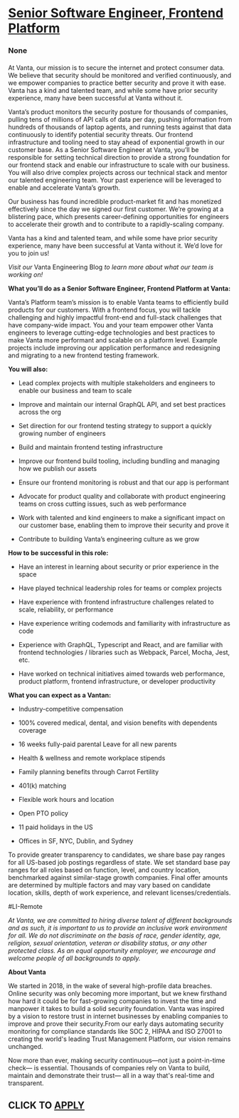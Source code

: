 # [Senior Software Engineer, Frontend Platform](https://www.remotewlb.com/apply/senior-software-engineer-frontend-platform)  
### None  
####  

At Vanta, our mission is to secure the internet and protect consumer data. We believe that security should be monitored and verified continuously, and we empower companies to practice better security and prove it with ease. Vanta has a kind and talented team, and while some have prior security experience, many have been successful at Vanta without it.

Vanta’s product monitors the security posture for thousands of companies, pulling tens of millions of API calls of data per day, pushing information from hundreds of thousands of laptop agents, and running tests against that data continuously to identify potential security threats. Our frontend infrastructure and tooling need to stay ahead of exponential growth in our customer base. As a Senior Software Engineer at Vanta, you’ll be responsible for setting technical direction to provide a strong foundation for our frontend stack and enable our infrastructure to scale with our business. You will also drive complex projects across our technical stack and mentor our talented engineering team. Your past experience will be leveraged to enable and accelerate Vanta’s growth.

Our business has found incredible product-market fit and has monetized effectively since the day we signed our first customer. We’re growing at a blistering pace, which presents career-defining opportunities for engineers to accelerate their growth and to contribute to a rapidly-scaling company.

Vanta has a kind and talented team, and while some have prior security experience, many have been successful at Vanta without it. We’d love for you to join us!

 _Visit our_ Vanta Engineering Blog _to learn more about what our team is working on!_

**What you’ll do as a Senior Software Engineer, Frontend Platform at Vanta:**

Vanta’s Platform team’s mission is to enable Vanta teams to efficiently build products for our customers. With a frontend focus, you will tackle challenging and highly impactful front-end and full-stack challenges that have company-wide impact. You and your team empower other Vanta engineers to leverage cutting-edge technologies and best practices to make Vanta more performant and scalable on a platform level. Example projects include improving our application performance and redesigning and migrating to a new frontend testing framework.

**You will also:**

  * Lead complex projects with multiple stakeholders and engineers to enable our business and team to scale

  * Improve and maintain our internal GraphQL API, and set best practices across the org

  * Set direction for our frontend testing strategy to support a quickly growing number of engineers

  * Build and maintain frontend testing infrastructure

  * Improve our frontend build tooling, including bundling and managing how we publish our assets

  * Ensure our frontend monitoring is robust and that our app is performant 

  * Advocate for product quality and collaborate with product engineering teams on cross cutting issues, such as web performance 

  * Work with talented and kind engineers to make a significant impact on our customer base, enabling them to improve their security and prove it

  * Contribute to building Vanta’s engineering culture as we grow

**How to be successful in this role:**

  * Have an interest in learning about security or prior experience in the space

  * Have played technical leadership roles for teams or complex projects

  * Have experience with frontend infrastructure challenges related to scale, reliability, or performance

  * Have experience writing codemods and familiarity with infrastructure as code

  * Experience with GraphQL, Typescript and React, and are familiar with frontend technologies / libraries such as Webpack, Parcel, Mocha, Jest, etc.

  * Have worked on technical initiatives aimed towards web performance, product platform, frontend infrastructure, or developer productivity

**What you can expect as a Vantan:**

  * Industry-competitive compensation

  * 100% covered medical, dental, and vision benefits with dependents coverage

  * 16 weeks fully-paid parental Leave for all new parents

  * Health & wellness and remote workplace stipends

  * Family planning benefits through Carrot Fertility

  * 401(k) matching

  * Flexible work hours and location

  * Open PTO policy

  * 11 paid holidays in the US

  * Offices in SF, NYC, Dublin, and Sydney

To provide greater transparency to candidates, we share base pay ranges for all US-based job postings regardless of state. We set standard base pay ranges for all roles based on function, level, and country location, benchmarked against similar-stage growth companies. Final offer amounts are determined by multiple factors and may vary based on candidate location, skills, depth of work experience, and relevant licenses/credentials.

#LI-Remote

 _At Vanta, we are committed to hiring diverse talent of different backgrounds and as such, it is important to us to provide an inclusive work environment for all. We do not discriminate on the basis of race, gender identity, age, religion, sexual orientation, veteran or disability status, or any other protected class. As an equal opportunity employer, we encourage and welcome people of all backgrounds to apply._

 **About Vanta**

We started in 2018, in the wake of several high-profile data breaches. Online security was only becoming more important, but we knew firsthand how hard it could be for fast-growing companies to invest the time and manpower it takes to build a solid security foundation. Vanta was inspired by a vision to restore trust in internet businesses by enabling companies to improve and prove their security.From our early days automating security monitoring for compliance standards like SOC 2, HIPAA and ISO 27001 to creating the world's leading Trust Management Platform, our vision remains unchanged.

Now more than ever, making security continuous—not just a point-in-time check— is essential. Thousands of companies rely on Vanta to build, maintain and demonstrate their trust— all in a way that's real-time and transparent.

  
## CLICK TO [APPLY](https://www.remotewlb.com/apply/senior-software-engineer-frontend-platform)

